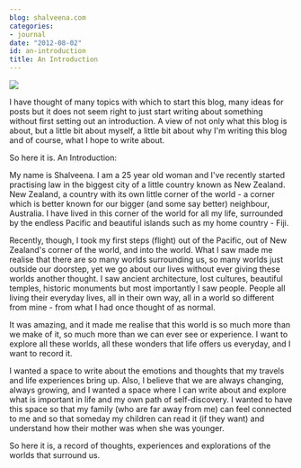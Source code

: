 ```yaml
---
blog: shalveena.com
categories:
- journal
date: "2012-08-02"
id: an-introduction
title: An Introduction
---
```


[![](https://shalveena.files.wordpress.com/2012/08/c5198-dscn0076.jpg?w=300)](https://shalveena.files.wordpress.com/2012/08/c5198-dscn0076.jpg)

I have thought of many topics with which to start this blog, many ideas for posts but it does not seem right to just start writing about something without first setting out an introduction. A view of not only what this blog is about, but a little bit about myself, a little bit about why I'm writing this blog and of course, what I hope to write about.

So here it is. An Introduction:

My name is Shalveena. I am a 25 year old woman and I've recently started practising law in the biggest city of a little country known as New Zealand. New Zealand, a country with its own little corner of the world - a corner which is better known for our bigger (and some say better) neighbour, Australia. I have lived in this corner of the world for all my life, surrounded by the endless Pacific and beautiful islands such as my home country - Fiji.

Recently, though, I took my first steps (flight) out of the Pacific, out of New Zealand's corner of the world, and into the world. What I saw made me realise that there are so many worlds surrounding us, so many worlds just outside our doorstep, yet we go about our lives without ever giving these worlds another thought. I saw ancient architecture, lost cultures, beautiful temples, historic monuments but most importantly I saw people. People all living their everyday lives, all in their own way, all in a world so different from mine - from what I had once thought of as normal.

It was amazing, and it made me realise that this world is so much more than we make of it, so much more than we can ever see or experience. I want to explore all these worlds, all these wonders that life offers us everyday, and I want to record it.

I wanted a space to write about the emotions and thoughts that my travels and life experiences bring up. Also, I believe that we are always changing, always growing, and I wanted a space where I can write about and explore what is important in life and my own path of self-discovery. I wanted to have this space so that my family (who are far away from me) can feel connected to me and so that someday my children can read it (if they want) and understand how their mother was when she was younger.

So here it is, a record of thoughts, experiences and explorations of the worlds that surround us.
